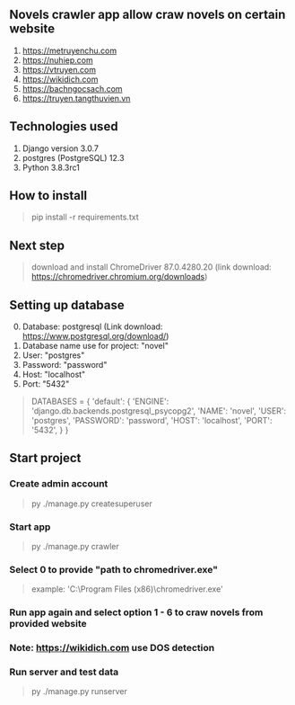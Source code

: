 ## Novels crawler app allow craw novels on certain website

1. <https://metruyenchu.com>
2. <https://nuhiep.com>
3. <https://vtruyen.com>
4. <https://wikidich.com>
5. <https://bachngocsach.com>
6. <https://truyen.tangthuvien.vn>

## Technologies used

1. Django version 3.0.7
2. postgres (PostgreSQL) 12.3
3. Python 3.8.3rc1

## How to install

> pip install -r requirements.txt

## Next step

> download and install ChromeDriver 87.0.4280.20 (link download: <https://chromedriver.chromium.org/downloads>)

## Setting up database

0. Database: postgresql (Link download: <https://www.postgresql.org/download/>)
1. Database name use for project: "novel"
2. User: "postgres"
3. Password: "password"
4. Host: "localhost"
5. Port: "5432"

> DATABASES = {
    'default': {
        'ENGINE': 'django.db.backends.postgresql_psycopg2',
        'NAME': 'novel',
        'USER': 'postgres',
        'PASSWORD': 'password',
        'HOST': 'localhost',
        'PORT': '5432',
    }
}

## Start project

### Create admin account

> py ./manage.py createsuperuser

### Start app

> py ./manage.py crawler

### Select 0 to provide "path to chromedriver.exe"

> example: 'C:\Program Files (x86)\chromedriver.exe'

### Run app again and select option 1 - 6 to craw novels from provided website
### Note: <https://wikidich.com> use DOS detection  

### Run server and test data

> py ./manage.py runserver
